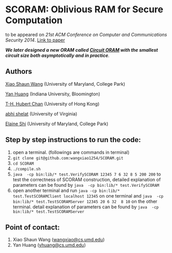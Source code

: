 # SCORAM: Oblivious RAM for Secure Computation
to be appeared on *21st ACM Conference on Computer and Communications Security 2014*. [Link to paper](http://eprint.iacr.org/2014/671)

_**We later designed a new ORAM called [Circuit ORAM](http://eprint.iacr.org/2014/672) with the smallest circuit size both asymptotically and in practice**._

## Authors

[Xiao Shaun Wang](http://www.cs.umd.edu/~wangxiao/) (University of Maryland, College Park)

[Yan Huang](http://yhuangpress.wordpress.com/) (Indiana University, Bloomington)

[T-H. Hubert Chan](http://i.cs.hku.hk/~hubert/) (University of Hong Kong)

[abhi shelat](http://www.cs.virginia.edu/~shelat/Virginia.html) (University of Virginia)

[Elaine Shi](http://www.cs.umd.edu/~elaine/) (University of Maryland, College Park)



## Step by step instructions to run the code:

1. open a terminal. (followings are commands in terminal)
2. `git clone git@github.com:wangxiao1254/SCORAM.git`
3. `cd SCORAM`
4. `./compile.sh`
5. `java  -cp bin:lib/* test.VerifySCORAM 12345 7 6 32 8 5 200 200` 
 to test the correctness of SCORAM construction,
detailed explanation of parameters can be found by `java  -cp bin:lib/* test.VerifySCORAM`
6. open another terminal and run `java -cp bin:lib/* test.TestSCORAMClient localhost 12345` on one terminal and
`java  -cp bin:lib/* test.TestSCORAMServer 12345 20 6 32  8 10` on the other terminal. detail explanation
of parameters can be found by `java  -cp bin:lib/* test.TestSCORAMServer`

## Point of contact:

1. Xiao Shaun Wang (wangxiao@cs.umd.edu)
2. Yan Huang (yhuang@cs.umd.edu)

